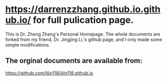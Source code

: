 # https://darrenzzhang.github.io.github.io/ for full pulication page.
This is Dr. Zheng Zhang's Personal Homepage. The whole documents are forked from my friend, Dr. Jingjing Li,'s github page, and I only made some simple modifications.
## The orginal documents are available from:
https://github.com/lijin118/lijin118.github.io

